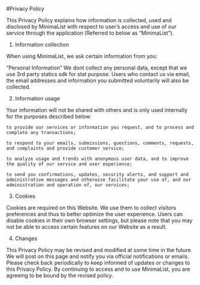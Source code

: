 #Privacy Policy

This Privacy Policy explains how information is collected, used and disclosed by MinimaList with respect to user’s access and use of our service through the application (Referred to below as “MinimaList”).

1. Information collection



When using MinimaList, we ask certain information from you:



“Personal Information” We dont collect any personal data, except that we use 3rd party statics sdk for stat purpose. Users who contact us via email, the email addresses and information you submitted voluntarily will also be collected.

2. Information usage



Your information will not be shared with others and is only used internally for the purposes described below:



    to provide our services or information you request, and to process and complete any transactions;

    to respond to your emails, submissions, questions, comments, requests, and complaints and provide customer service;

    to analyze usage and trends with anonymous user data, and to improve the quality of our service and user experience;

    to send you confirmations, updates, security alerts, and support and administrative messages and otherwise facilitate your use of, and our administration and operation of, our services;





3. Cookies



Cookies are required on this Website. We use them to collect visitors preferences and thus to better optimize the user experience. Users can disable cookies in their own browser settings, but please note that you may not be able to access certain features on our Website as a result.

4. Changes



This Privacy Policy may be revised and modified at some time in the future. We will post on this page and notify you via official notifications or emails. Please check back periodically to keep informed of updates or changes to this Privacy Policy. By continuing to access and to use MinimaList, you are agreeing to be bound by the revised policy. 

